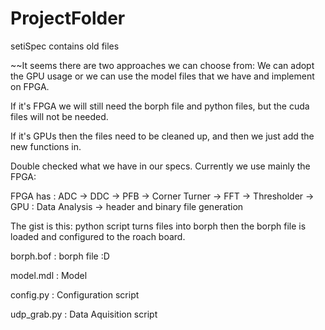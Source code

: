 # ProjectFolder

setiSpec contains old files


~~It seems there are two approaches we can choose from:
We can adopt the GPU usage or we can use the model files that we have and
implement on FPGA.

If it's FPGA we will still need the borph file and python files, but the cuda files
will not be needed.

If it's GPUs then the files need to be cleaned up, and then we just add the new
functions in.

Double checked what we have in our specs. Currently we use mainly the FPGA:

FPGA has : ADC -> DDC -> PFB -> Corner Turner -> FFT -> Thresholder ->
GPU : Data Analysis -> header and binary file generation

The gist is this: python script turns files into borph then the borph file
is loaded and configured to the roach board.


borph.bof	: borph file :D

model.mdl	: Model

config.py 	: Configuration script

udp_grab.py	: Data Aquisition script
